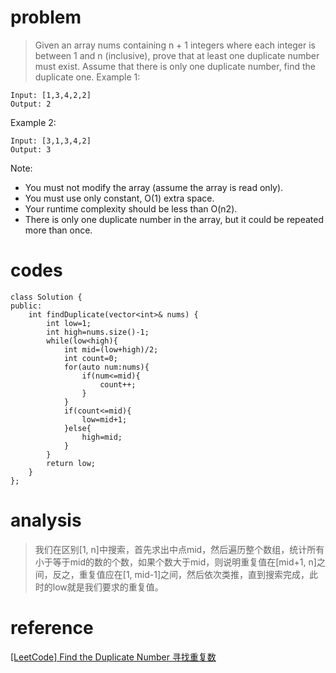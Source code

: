 # problem
>Given an array nums containing n + 1 integers where each integer is between 1 and n (inclusive), prove that at least one duplicate number must exist. Assume that there is only one duplicate number, find the duplicate one.
Example 1:
```
Input: [1,3,4,2,2]
Output: 2
```
Example 2:
```
Input: [3,1,3,4,2]
Output: 3
```
Note:

- You must not modify the array (assume the array is read only).
- You must use only constant, O(1) extra space.
- Your runtime complexity should be less than O(n2).
- There is only one duplicate number in the array, but it could be repeated more than once.

# codes
```
class Solution {
public:
    int findDuplicate(vector<int>& nums) {
        int low=1;
        int high=nums.size()-1;
        while(low<high){
            int mid=(low+high)/2;
            int count=0;
            for(auto num:nums){
                if(num<=mid){
                    count++;
                } 
            }
            if(count<=mid){
                low=mid+1;
            }else{
                high=mid;
            }
        }
        return low;
    }
};
```

# analysis
>我们在区别[1, n]中搜索，首先求出中点mid，然后遍历整个数组，统计所有小于等于mid的数的个数，如果个数大于mid，则说明重复值在[mid+1, n]之间，反之，重复值应在[1, mid-1]之间，然后依次类推，直到搜索完成，此时的low就是我们要求的重复值。

# reference
[[LeetCode] Find the Duplicate Number 寻找重复数][1]

[1]: https://www.cnblogs.com/grandyang/p/4843654.html